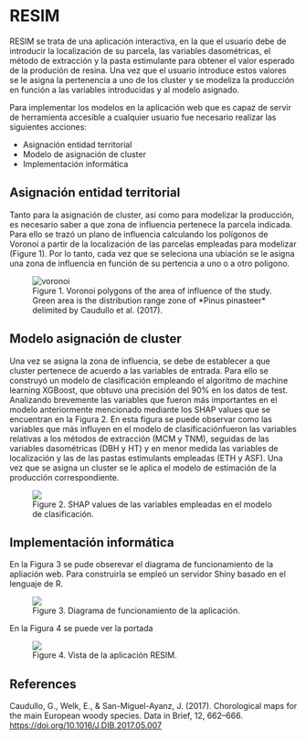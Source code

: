 # RESIM

RESIM se trata de una aplicación interactiva, en la que el usuario debe de introducir la localización de su parcela, las variables dasométricas, el método de extracción y la pasta estimulante para obtener el valor esperado de la produción de resina. Una vez que el usuario introduce estos valores se le asigna la pertenencia a uno de los cluster y se modeliza la producción en función a las variables introducidas y al modelo asignado.

Para implementar los modelos en la aplicación web que es capaz de servir de herramienta accesible a cualquier usuario fue necesario realizar las siguientes acciones:
- Asignación entidad territorial
- Modelo de asignación de cluster
- Implementación informática

## Asignación entidad territorial

Tanto para la asignación de cluster, asi como para modelizar la producción, es necesario saber a que zona de influencia pertenece la parcela indicada. Para ello se trazó un plano de influencia calculando los polígonos de Voronoi a partir de la localización de las parcelas empleadas para modelizar (Figure 1). Por lo tanto, cada vez que se seleciona una ubiación se le asigna una zona de influencia en función de su pertencia a uno o a otro polígono.

<figure>
  <img
    src="https://github.com/OscarLpezAlvrez/RESIM/assets/105171851/02b626a5-29f8-4eb2-b409-947e99843f7e"
    alt="voronoi"
    >
  <figcaption>
    Figure 1. Voronoi polygons of the area of influence of the study. Green area is the distribution range zone of *Pinus pinasteer* delimited by Caudullo et al. (2017).
  </figcaption>
</figure>

## Modelo asignación de cluster

Una vez se asigna la zona de influencia, se debe de establecer a que cluster pertenece de acuerdo a las variables de entrada. Para ello se construyó un modelo de clasificación empleando el algorítmo de machine learning XGBoost, que obtuvo una precisión del 90% en los datos de test. Analizando brevemente las variables que fueron más importantes en el modelo anteriormente mencionado mediante los SHAP values que se encuentran en la Figura 2. En esta figura se puede observar como las variables que más influyen en el modelo de clasificaciónfueron las variables relativas a los métodos de extracción (MCM y TNM), seguidas de las variables dasométricas (DBH y HT) y en menor medida las variables de localización y las de las pastas estimulants empleadas (ETH y ASF). Una vez que se asigna un cluster se le aplica el modelo de estimación de la producción correspondiente.

<figure>
  <img
    src="https://github.com/OscarLpezAlvrez/RESIM/assets/105171851/f76d7939-595f-4acc-bb9d-0e1b689f9751"
    >
  <figcaption>
    Figure 2. SHAP values de las variables empleadas en el modelo de clasificación.
  </figcaption>
</figure>

## Implementación informática

En la Figura 3 se pude obserevar el diagrama de funcionamiento de la apliación web. Para construirla se empleó un servidor Shiny basado en el lenguaje de R.

<figure>
  <img
    src="https://github.com/OscarLpezAlvrez/RESIM/assets/105171851/27d1716c-4aab-4910-8016-45cb0e6ea134"
    >
  <figcaption>
    Figure 3. Diagrama de funcionamiento de la aplicación.
  </figcaption>
</figure>

En la Figura 4 se puede ver la portada 

<figure>
  <img
    src="https://github.com/OscarLpezAlvrez/RESIM/assets/105171851/dae901b9-7c0e-47b4-baa6-20c0565057e7"
    >
  <figcaption>
    Figure 4. Vista de la aplicación RESIM.
  </figcaption>
</figure>

## References

Caudullo, G., Welk, E., & San-Miguel-Ayanz, J. (2017). Chorological maps for the main European woody species. Data in Brief, 12, 662–666. <https://doi.org/10.1016/J.DIB.2017.05.007>

